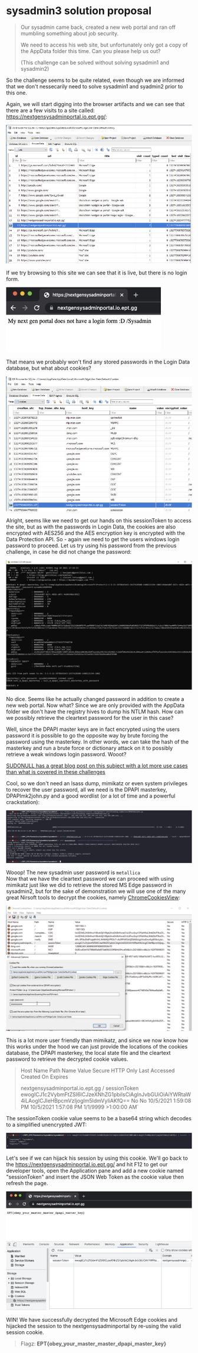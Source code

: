 
# sysadmin3 solution proposal

>Our sysadmin came back, created a new web portal and ran off mumbling something about job security. 
>
>We need to access his web site, but unfortunately only got a copy of the AppData folder this time. Can you please help us out?
>
>(This challenge can be solved without solving sysadmin1 and sysadmin2)

So the challenge seems to be quite related, even though we are informed that we don't nessecarily need to solve sysadmin1 and syadmin2 prior to this one.

Again, we will start digging into the browser artifacts and we can see that there are a few visits to a site called: https://nextgensysadminportal.io.ept.gg/:

![history](history.png)

If we try browsing to this site we can see that it is live, but there is no login form.

![nextgenunauth](nextgenunauth.png)

That means we probably won't find any stored passwords in the Login Data database, but what about cookies?

![cookiesenc](cookiesenc.png)

Alright, seems like we need to get our hands on this sessionToken to access the site, but as with the passwords in Login Data, the cookies are also encrypted with AES256 and the AES encryption key is encrypted with the Data Protection API. So - again we need to get the users windows login password to proceed. Let us try using his password from the previous challenge, in case he did not change the password:

![nodice](nodice.png)

No dice. Seems like he actually changed password in addition to create a new web portal. Now what? Since we are only provided with the AppData folder we don't have the registry hives to dump his NTLM hash. How can we possibly retrieve the cleartext password for the user in this case?

Well, since the DPAPI master keys are in fact encrypted using the users password it is possible to go the opposite way by brute forcing the password using the masterkey. In other words, we can take the hash of the masterkey and run a brute force or dictionary attack on it to possibly retrieve a weak windows login password. Wooot? 

[SUDONULL has a great blog post on this subject with a lot more use cases than what is covered in these challenges](https://sudonull.com/post/6370-Secrets-DPAPI-or-DPAPI-for-pentesters)

Cool, so we don't need an lsass dump, mimikatz or even system privileges to recover the user password, all we need is the DPAPI masterkey, DPAPImk2john.py and a good wordlist (or a lot of time and a powerful crackstation):

![dpapimk2john](dpapimk2john.png)

Wooop! The new sysadmin user password is `metallica`  
Now that we have the cleartext password we can proceed with using mimikatz just like we did to retrieve the stored MS Edge password in sysadmin2, but for the sake of demonstration we will use one of the many great Nirsoft tools to decrypt the cookies, namely [ChromeCookiesView](https://www.nirsoft.net/utils/chrome_cookies_view.html):

![chromecookiesview](chromecookiesview.png)

This is a lot more user friendly than mimikatz, and since we now know how this works under the hood we can just provide the locations of the cookies database, the DPAPI masterkey, the local state file and the cleartext password to retrieve the decrypted cookie values.

>Host Name	Path	Name	Value	Secure	HTTP Only	Last Accessed	Created On	Expires  	
>
>nextgensysadminportal.io.ept.gg	/	sessionToken	ewogICJ1c2VybmFtZSI6ICJzeXNhZG1pbiIsCiAgInJvbGUiOiAiYWRtaW4iLAogICJleHBpcmVzIjogIm5ldmVyIiAKfQ==	No	No	10/5/2021 1:59:08 PM	10/5/2021 1:57:08 PM	1/1/9999 >1:00:00 AM`

The sessionToken cookie value seems to be a base64 string which decodes to a simplified unencrypted JWT:

![jwt](jwt.png)

Let's see if we can hijack his session by using this cookie. We'll go back to the https://nextgensysadminportal.io.ept.gg/ and hit F12 to get our developer tools, open the Application pane and add a new cookie named "sessionToken" and insert the JSON Web Token as the cookie value then refresh the page.

![winning](winning.png)

WIN! We have successfully decrypted the Microsoft Edge cookies and hijacked the session to the nextgensysadminportal by re-using the valid session cookie.

 >Flagz: **EPT{obey_your_master_master_dpapi_master_key}**